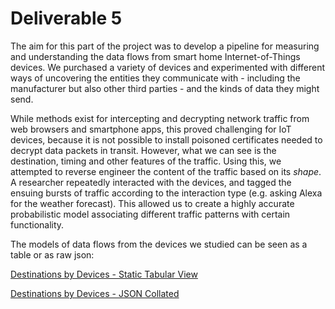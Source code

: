 # Deliverable 5

The aim for this part of the project was to develop a pipeline for measuring and understanding the data flows from smart home Internet-of-Things devices. We purchased a variety of devices and experimented with different ways of uncovering the entities they communicate with - including the manufacturer but also other third parties - and the kinds of data they might send.

While methods exist for intercepting and decrypting network traffic from web browsers and smartphone apps, this proved challenging for IoT devices, because it is not possible to install poisoned certificates needed to decrypt data packets in transit. However, what we can see is the destination, timing and other features of the traffic. Using this, we attempted to reverse engineer the content of the traffic based on its _shape_. A researcher repeatedly interacted with the devices, and tagged the ensuing bursts of traffic according to the interaction type (e.g. asking Alexa for the weather forecast). This allowed us to create a highly accurate probabilistic model associating different traffic patterns with certain functionality.

The models of data flows from the devices we studied can be seen as a table or as raw json:

[Destinations by Devices - Static Tabular View](http://htmlpreview.github.io/?https://raw.githubusercontent.com/OxfordHCC/ReTiPS/master/D5/destination-by-device.html)

[Destinations by Devices - JSON Collated](https://raw.githubusercontent.com/OxfordHCC/ReTiPS/master/D5/destination-by-device.json)
